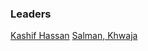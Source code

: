 ### Leaders

[Kashif Hassan](mailto:kashif.hassan@owasp.org)
[Salman, Khwaja](mailto:Salman.Khwaja@owasp.org)
